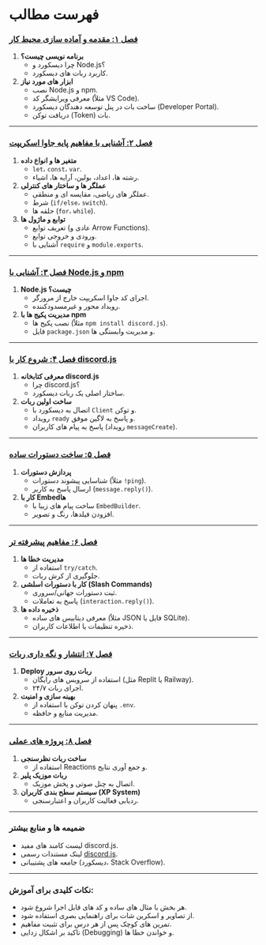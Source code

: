 # فهرست مطالب

### [**فصل ۱: مقدمه و آماده سازی محیط کار**](./saeson1.md)
1. **برنامه نویسی چیست؟**  
   - چرا دیسکورد و Node.js؟  
   - کاربرد ربات های دیسکورد.
2. **ابزار های مورد نیاز**  
   - نصب Node.js و npm.  
   - معرفی ویرایشگر کد (مثلاً VS Code).  
   - ساخت بات در پنل توسعه دهندگان دیسکورد (Developer Portal).  
   - دریافت توکن (Token) بات.

---

### [**فصل ۲: آشنایی با مفاهیم پایه جاوا اسکریپت**](./saeson2.md)
1. **متغیر ها و انواع داده**  
   - `let`، `const`، `var`.  
   - رشته ها، اعداد، بولین، آرایه ها، اشیاء.
2. **عملگر ها و ساختار های کنترلی**  
   - عملگر های ریاضی، مقایسه ای و منطقی.  
   - شرط (`if/else`، `switch`).  
   - حلقه ها (`for`، `while`).
3. **توابع و ماژول ها**  
   - تعریف توابع (عادی و Arrow Functions).  
   - ورودی و خروجی توابع.  
   - آشنایی با `require` و `module.exports`.

---

### [**فصل ۳: آشنایی با Node.js و npm**](./saeson3.md)
1. **Node.js چیست؟**  
   - اجرای کد جاوا اسکریپت خارج از مرورگر.  
   - رویداد محور و غیرمسدودکننده.
2. **مدیریت پکیج ها با npm**  
   - نصب پکیج ها (مثلاً `npm install discord.js`).  
   - فایل `package.json` و مدیریت وابستگی ها.

---

### [**فصل ۴: شروع کار با discord.js**](./saeson4.md)
1. **معرفی کتابخانه discord.js**  
   - چرا discord.js؟  
   - ساختار اصلی یک ربات دیسکورد.
2. **ساخت اولین ربات**  
   - اتصال به دیسکورد با `Client` و توکن.  
   - رویداد `ready` و پاسخ به لاگین موفق.  
   - پاسخ به پیام های کاربران (رویداد `messageCreate`).

---

### [**فصل ۵: ساخت دستورات ساده**](./saeson5.md)
1. **پردازش دستورات**  
   - شناسایی پیشوند دستورات (مثلاً `!ping`).  
   - ارسال پاسخ به کاربر (`message.reply()`).
2. **کار با Embedها**  
   - ساخت پیام های زیبا با `EmbedBuilder`.  
   - افزودن فیلدها، رنگ و تصویر.

---

### [**فصل ۶: مفاهیم پیشرفته تر**](./saeson6.md)
1. **مدیریت خطا ها**  
   - استفاده از `try/catch`.  
   - جلوگیری از کرش ربات.
2. **کار با دستورات اسلشی (Slash Commands)**  
   - ثبت دستورات جهانی/سروری.  
   - پاسخ به تعاملات (`interaction.reply()`).
3. **ذخیره داده ها**  
   - معرفی دیتابیس های ساده (مثلاً JSON فایل یا SQLite).  
   - ذخیره تنظیمات یا اطلاعات کاربران.

---

### [**فصل ۷: انتشار و نگه داری ربات**]((./saeson7.md))
1. **Deploy ربات روی سرور**  
   - استفاده از سرویس های رایگان (مثل Replit یا Railway).  
   - اجرای ربات ۲۴/۷.
2. **بهینه سازی و امنیت**  
   - پنهان کردن توکن با استفاده از `.env`.  
   - مدیریت منابع و حافظه.

---

### [**فصل ۸: پروژه های عملی**](./saeson8.md)
1. **ساخت ربات نظرسنجی**  
   - استفاده از Reactions و جمع آوری نتایج.
2. **ربات موزیک پلیر**  
   - اتصال به چنل صوتی و پخش موزیک.
3. **سیستم سطح بندی کاربران (XP System)**  
   - ردیابی فعالیت کاربران و اعتبارسنجی.

---

### **ضمیمه ها و منابع بیشتر**
- لیست کامند های مفید discord.js.  
- لینک مستندات رسمی [discord.js](https://discord.js.org/#/).  
- جامعه های پشتیبانی (دیسکورد، Stack Overflow).

---

### **نکات کلیدی برای آموزش:**
- هر بخش با مثال های ساده و کد های قابل اجرا شروع شود.  
- از تصاویر و اسکرین شات برای راهنمایی بصری استفاده شود.  
- تمرین های کوچک پس از هر درس برای تثبیت مفاهیم.  
- تاکید بر اشکال زدایی (Debugging) و خواندن خطا ها.